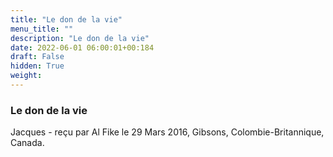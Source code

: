 ```yaml
---
title: "Le don de la vie"
menu_title: ""
description: "Le don de la vie"
date: 2022-06-01 06:00:01+00:184
draft: False
hidden: True
weight:
---
```

### Le don de la vie

Jacques - reçu par Al Fike le 29 Mars 2016, Gibsons, Colombie-Britannique, Canada.



